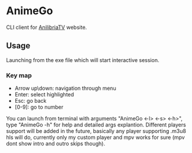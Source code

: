 # AnimeGo
CLI client for  [AnilibriaTV](https:://anilibria.tv) website.
## Usage
Launching from the exe file which will start interactive session.
### Key map
- Arrow up\down: navigation through menu
- Enter: select highlighted
- Esc: go back
- [0-9]: go to number

You can launch from terminal with arguments "AnimeGo <-l> <-s> <-h>", type "AnimeGo -h" for help and detailed args explantion.
Different players support will be added in the future, basically any player supporting .m3u8 hls will do, currently only my custom player and mpv works for sure (mpv dont show intro and outro skips though).
